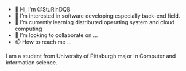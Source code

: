 - 👋 Hi, I’m @StuRinDQB
- 👀 I’m interested in software developing especially back-end field.
- 🌱 I’m currently learning distributed operating system and cloud computing
- 💞️ I’m looking to collaborate on ...
- 📫 How to reach me ...

<!---
StuRinDQB/StuRinDQB is a ✨ special ✨ repository because its `README.md` (this file) appears on your GitHub profile.
You can click the Preview link to take a look at your changes.
--->
I am a student from University of Pittsburgh major in Computer and information science.
